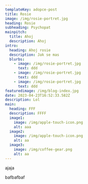 ```yaml
---
templateKey: adopce-post
title: Rosie
image: /img/rosie-portret.jpg
heading: Rosie
subheading: Psychopat
mainpitch:
  title: Ahoj
  description: Ahoj
intro:
  heading: Ahoj rosie
  description: Jak se mas
  blurbs:
    - image: /img/rosie-portret.jpg
      text: ddd
    - image: /img/rosie-portret.jpg
      text: ddd
    - image: /img/rosie-portret.jpg
      text: ddd
featuredimage: /img/blog-index.jpg
date: 2023-04-23T16:52:33.582Z
description: Lol
main:
  heading: FFF
  description: FFFF
  image1:
    image: /img/apple-touch-icon.png
    alt: aaa
  image2:
    image: /img/apple-touch-icon.png
    alt: aa
  image3:
    image: /img/coffee-gear.png
    alt: aa
---
```

a﻿jaja



b﻿afbafbaf